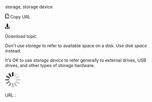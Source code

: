 # 

storage, storage device

![Copy URL](media/storage-storage-device/Copy.png)
Copy URL

![Download](media/storage-storage-device/Download.png)

Download topic

Don't use *storage* to refer to available space on a disk. Use *disk space* instead. 

It's OK to use *storage device* to refer generally to external drives, USB drives, and other types of storage hardware. 

![In progress](media/storage-storage-device/activity-large.gif)

URL :
